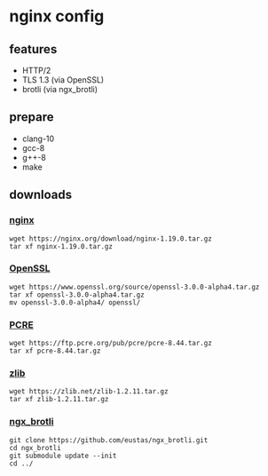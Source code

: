 # nginx config
## features
* HTTP/2
* TLS 1.3 (via OpenSSL)
* brotli (via ngx_brotli)

## prepare
* clang-10
* gcc-8
* g++-8
* make

## downloads
### [nginx](https://nginx.org/)
```
wget https://nginx.org/download/nginx-1.19.0.tar.gz
tar xf nginx-1.19.0.tar.gz
``` 
### [OpenSSL](https://www.openssl.org/)
```
wget https://www.openssl.org/source/openssl-3.0.0-alpha4.tar.gz
tar xf openssl-3.0.0-alpha4.tar.gz
mv openssl-3.0.0-alpha4/ openssl/
```
### [PCRE](https://www.pcre.org/)
```
wget https://ftp.pcre.org/pub/pcre/pcre-8.44.tar.gz
tar xf pcre-8.44.tar.gz
```
### [zlib](https://www.zlib.net/)
```
wget https://zlib.net/zlib-1.2.11.tar.gz
tar xf zlib-1.2.11.tar.gz
```
### [ngx_brotli](https://github.com/google/ngx_brotli)
```
git clone https://github.com/eustas/ngx_brotli.git
cd ngx_brotli
git submodule update --init
cd ../
```
